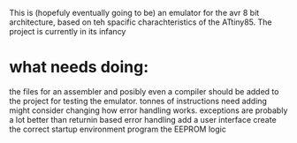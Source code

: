 This is (hopefuly eventually going to be) an emulator for the avr 8 bit architecture, based on teh spacific charachteristics of the ATtiny85.
The project is currently in its infancy
# what needs doing:
the files for an assembler and posibly even a compiler should be added to the project for testing the emulator.
tonnes of instructions need adding
might consider changing how error handling works. exceptions are probably a lot better than returnin based error handling
add a user interface
create the correct startup environment
program the EEPROM logic
